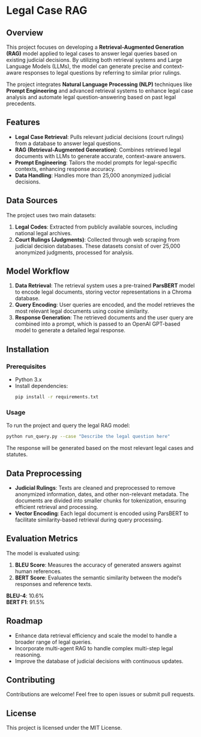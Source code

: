 # Legal Case RAG

## Overview
This project focuses on developing a **Retrieval-Augmented Generation (RAG)** model applied to legal cases to answer legal queries based on existing judicial decisions. By utilizing both retrieval systems and Large Language Models (LLMs), the model can generate precise and context-aware responses to legal questions by referring to similar prior rulings.

The project integrates **Natural Language Processing (NLP)** techniques like **Prompt Engineering** and advanced retrieval systems to enhance legal case analysis and automate legal question-answering based on past legal precedents.

## Features
- **Legal Case Retrieval**: Pulls relevant judicial decisions (court rulings) from a database to answer legal questions.
- **RAG (Retrieval-Augmented Generation)**: Combines retrieved legal documents with LLMs to generate accurate, context-aware answers.
- **Prompt Engineering**: Tailors the model prompts for legal-specific contexts, enhancing response accuracy.
- **Data Handling**: Handles more than 25,000 anonymized judicial decisions.

## Data Sources
The project uses two main datasets:
1. **Legal Codes**: Extracted from publicly available sources, including national legal archives.
2. **Court Rulings (Judgments)**: Collected through web scraping from judicial decision databases. These datasets consist of over 25,000 anonymized judgments, processed for analysis.

## Model Workflow
1. **Data Retrieval**: The retrieval system uses a pre-trained **ParsBERT** model to encode legal documents, storing vector representations in a Chroma database.
2. **Query Encoding**: User queries are encoded, and the model retrieves the most relevant legal documents using cosine similarity.
3. **Response Generation**: The retrieved documents and the user query are combined into a prompt, which is passed to an OpenAI GPT-based model to generate a detailed legal response.

## Installation

### Prerequisites
- Python 3.x
- Install dependencies:
   ```bash
   pip install -r requirements.txt
   ```

### Usage
To run the project and query the legal RAG model:
```bash
python run_query.py --case "Describe the legal question here"
```

The response will be generated based on the most relevant legal cases and statutes.

## Data Preprocessing
- **Judicial Rulings**: Texts are cleaned and preprocessed to remove anonymized information, dates, and other non-relevant metadata. The documents are divided into smaller chunks for tokenization, ensuring efficient retrieval and processing.
- **Vector Encoding**: Each legal document is encoded using ParsBERT to facilitate similarity-based retrieval during query processing.

## Evaluation Metrics
The model is evaluated using:
1. **BLEU Score**: Measures the accuracy of generated answers against human references.
2. **BERT Score**: Evaluates the semantic similarity between the model’s responses and reference texts.

**BLEU-4**: 10.6%  
**BERT F1**: 91.5%

## Roadmap
- Enhance data retrieval efficiency and scale the model to handle a broader range of legal queries.
- Incorporate multi-agent RAG to handle complex multi-step legal reasoning.
- Improve the database of judicial decisions with continuous updates.

## Contributing
Contributions are welcome! Feel free to open issues or submit pull requests.

## License
This project is licensed under the MIT License.